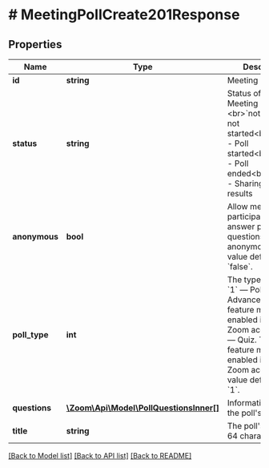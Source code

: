 # # MeetingPollCreate201Response

## Properties

Name | Type | Description | Notes
------------ | ------------- | ------------- | -------------
**id** | **string** | Meeting Poll ID | [optional]
**status** | **string** | Status of the Meeting Poll:&lt;br&gt;&#x60;notstart&#x60; - Poll not started&lt;br&gt;&#x60;started&#x60; - Poll started&lt;br&gt;&#x60;ended&#x60; - Poll ended&lt;br&gt;&#x60;sharing&#x60; - Sharing poll results | [optional]
**anonymous** | **bool** | Allow meeting participants to answer poll questions anonymously.   This value defaults to &#x60;false&#x60;. | [optional] [default to false]
**poll_type** | **int** | The type of poll:  * &#x60;1&#x60; — Poll.  * &#x60;2&#x60; — Advanced Poll. This feature must be enabled in your Zoom account.  * &#x60;3&#x60; — Quiz. This feature must be enabled in your Zoom account.    This value defaults to &#x60;1&#x60;. | [optional]
**questions** | [**\Zoom\Api\Model\PollQuestionsInner[]**](PollQuestionsInner.md) | Information about the poll&#39;s questions. | [optional]
**title** | **string** | The poll&#39;s title, up to 64 characters. | [optional]

[[Back to Model list]](../../README.md#models) [[Back to API list]](../../README.md#endpoints) [[Back to README]](../../README.md)
